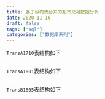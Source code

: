 ```yaml
---
title: 基于纵向表合并的超市交易数据分析
date: 2020-11-16
draft: false
tags: ["sql"]
categories: ["数据库系列"]
---
```


`TransA1710`表结构如下
```sql

```

`TransA1801`表结构如下
```sql

```

`TransB1805`表结构如下
```sql

```